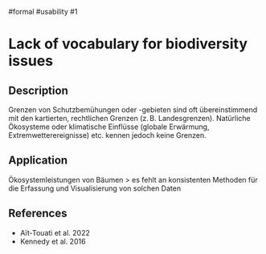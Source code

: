 #formal #usability
#1

# Lack of vocabulary for biodiversity issues

## Description

Grenzen von Schutzbemühungen oder -gebieten sind oft übereinstimmend mit den kartierten, ­rechtlichen Grenzen (z. B. Landesgrenzen). Natürliche Ökosysteme oder klimatische Einflüsse (globale Erwärmung, Extremwetterereignisse) etc. kennen jedoch keine Grenzen.

## Application

Ökosystemleistungen von Bäumen > es fehlt an konsistenten Methoden für die Erfassung und Visualisierung von solchen Daten

## References

- Aït-Touati et al. 2022
- Kennedy et al. 2016
